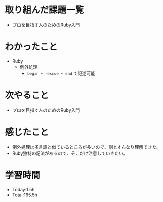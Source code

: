 # 取り組んだ課題一覧
- プロを目指す人のためのRuby入門

# わかったこと
- Ruby
  - 例外処理
    - `begin ~ rescue ~ end` で記述可能

   
# 次やること
- プロを目指す人のためのRuby入門

# 感じたこと
- 例外処理は多言語と似ているところが多いので、割とすんなり理解できた。
- Ruby独特の記法があるので、そこだけ注意していきたい。

# 学習時間
- Today:1.5h
- Total:165.5h
